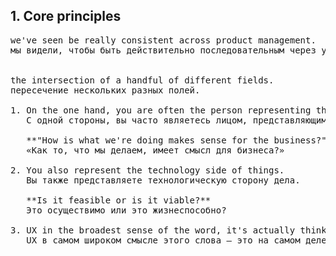 ## 1. Core principles
<pre>
we've seen be really consistent across product management.
мы видели, чтобы быть действительно последовательным через управление продуктом.


the intersection of a handful of different fields.
пересечение нескольких разных полей.

1. On the one hand, you are often the person representing the business interests.
   С одной стороны, вы часто являетесь лицом, представляющим интересы бизнеса.

   **"How is what we're doing makes sense for the business?"**
   «Как то, что мы делаем, имеет смысл для бизнеса?»

2. You also represent the technology side of things.
   Вы также представляете технологическую сторону дела.

   **Is it feasible or is it viable?**
   Это осуществимо или это жизнеспособно?

3. UX in the broadest sense of the word, it's actually thinking from a customer perspective.
   UX в самом широком смысле этого слова — это на самом деле мышление с точки зрения клиента.
